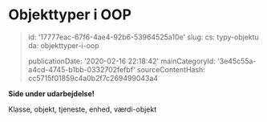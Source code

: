 Objekttyper i OOP
=================

> id: '17777eac-67f6-4ae4-92b6-53964525a10e'
> slug:
> 	cs: typy-objektu
> 	da: objekttyper-i-oop
> 
> publicationDate: '2020-02-16 22:18:42'
> mainCategoryId: '3e45c55a-a4cd-4745-b1bb-0332702fefbf'
> sourceContentHash: cc5715f01859c4a0b2f7c269499043a4

**Side under udarbejdelse!**

Klasse, objekt, tjeneste, enhed, værdi-objekt
